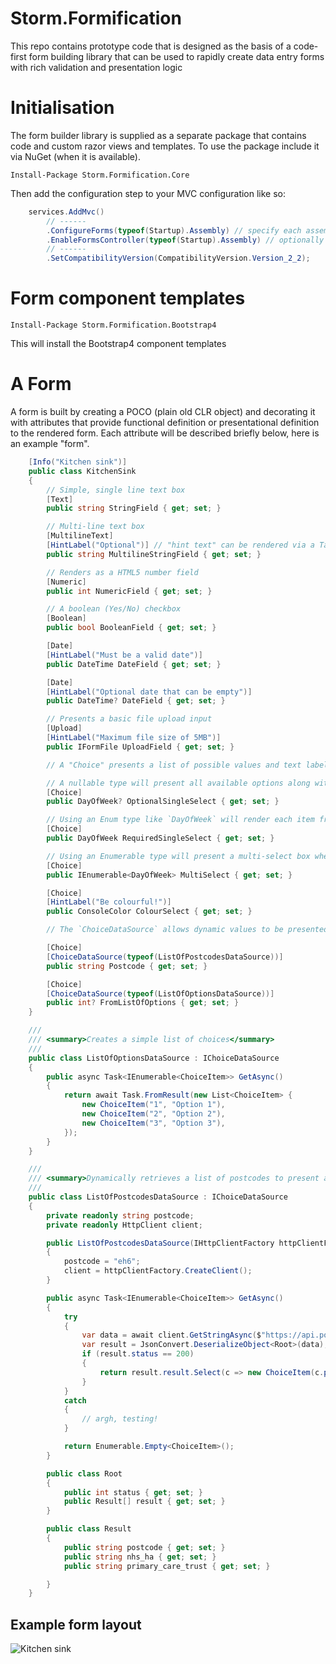 # Storm.Formification

This repo contains prototype code that is designed as the basis of a code-first form building library that can be used to rapidly create data entry forms with rich validation and presentation logic

# Initialisation

The form builder library is supplied as a separate package that contains code and custom razor views and templates.  To use the package include it via NuGet (when it is available).

```
Install-Package Storm.Formification.Core
```

Then add the configuration step to your MVC configuration like so:

```c#
    services.AddMvc()
        // ------
        .ConfigureForms(typeof(Startup).Assembly) // specify each assembly that contains form models
        .EnableFormsController(typeof(Startup).Assembly) // optionally generates a Controller for each form under /forms/<form-slug>
        // ------
        .SetCompatibilityVersion(CompatibilityVersion.Version_2_2);
```

# Form component templates

```
Install-Package Storm.Formification.Bootstrap4
```

This will install the Bootstrap4 component templates

# A Form

A form is built by creating a POCO (plain old CLR object) and decorating it with attributes that provide functional definition or presentational definition to the rendered form.  Each attribute will be described briefly below, here is an example "form".

```c#
    [Info("Kitchen sink")]
    public class KitchenSink
    {
        // Simple, single line text box
        [Text]
        public string StringField { get; set; }

        // Multi-line text box
        [MultilineText]
        [HintLabel("Optional")] // "hint text" can be rendered via a TagHelper within a component view
        public string MultilineStringField { get; set; }

        // Renders as a HTML5 number field
        [Numeric]
        public int NumericField { get; set; }

        // A boolean (Yes/No) checkbox
        [Boolean]
        public bool BooleanField { get; set; }

        [Date]
        [HintLabel("Must be a valid date")]
        public DateTime DateField { get; set; }

        [Date]
        [HintLabel("Optional date that can be empty")]
        public DateTime? DateField { get; set; }

        // Presents a basic file upload input
        [Upload]
        [HintLabel("Maximum file size of 5MB")]
        public IFormFile UploadField { get; set; }

        // A "Choice" presents a list of possible values and text labels, the presentation depends on the type definition

        // A nullable type will present all available options along with a default "empty" option
        [Choice]
        public DayOfWeek? OptionalSingleSelect { get; set; }

        // Using an Enum type like `DayOfWeek` will render each item from the Enum
        [Choice]
        public DayOfWeek RequiredSingleSelect { get; set; }

        // Using an Enumerable type will present a multi-select box where more than 1 item can be selected
        [Choice]
        public IEnumerable<DayOfWeek> MultiSelect { get; set; }

        [Choice]
        [HintLabel("Be colourful!")]
        public ConsoleColor ColourSelect { get; set; }

        // The `ChoiceDataSource` allows dynamic values to be presented for a given choice field, see examples below

        [Choice]
        [ChoiceDataSource(typeof(ListOfPostcodesDataSource))]
        public string Postcode { get; set; }

        [Choice]
        [ChoiceDataSource(typeof(ListOfOptionsDataSource))]
        public int? FromListOfOptions { get; set; }
    }

    ///
    /// <summary>Creates a simple list of choices</summary>
    ///
    public class ListOfOptionsDataSource : IChoiceDataSource
    {
        public async Task<IEnumerable<ChoiceItem>> GetAsync()
        {
            return await Task.FromResult(new List<ChoiceItem> { 
                new ChoiceItem("1", "Option 1"), 
                new ChoiceItem("2", "Option 2"), 
                new ChoiceItem("3", "Option 3"), 
            });
        }
    }

    ///
    /// <summary>Dynamically retrieves a list of postcodes to present as choices</summary>
    ///
    public class ListOfPostcodesDataSource : IChoiceDataSource
    {
        private readonly string postcode;
        private readonly HttpClient client;

        public ListOfPostcodesDataSource(IHttpClientFactory httpClientFactory)
        {
            postcode = "eh6";
            client = httpClientFactory.CreateClient();
        }

        public async Task<IEnumerable<ChoiceItem>> GetAsync()
        {
            try
            {
                var data = await client.GetStringAsync($"https://api.postcodes.io/postcodes?q={postcode}&limit=100");
                var result = JsonConvert.DeserializeObject<Root>(data);
                if (result.status == 200)
                {
                    return result.result.Select(c => new ChoiceItem(c.postcode, c.postcode));
                }
            }
            catch
            {
                // argh, testing!
            }

            return Enumerable.Empty<ChoiceItem>();
        }

        public class Root
        {
            public int status { get; set; }
            public Result[] result { get; set; }
        }

        public class Result
        {
            public string postcode { get; set; }
            public string nhs_ha { get; set; }
            public string primary_care_trust { get; set; }

        }
    }    
```

## Example form layout

![Kitchen sink](docs/img/kitchen-sink.png)
